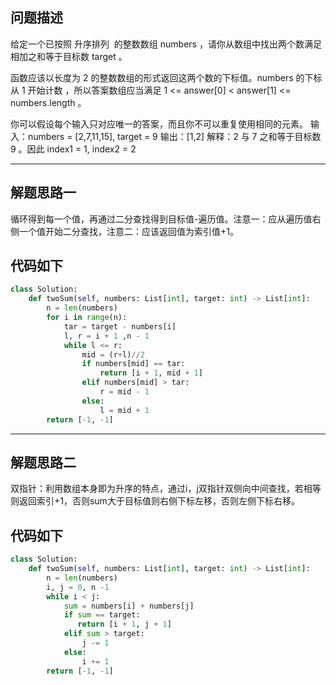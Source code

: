 ## 问题描述
给定一个已按照 升序排列  的整数数组 numbers ，请你从数组中找出两个数满足相加之和等于目标数 target 。

函数应该以长度为 2 的整数数组的形式返回这两个数的下标值。numbers 的下标 从 1 开始计数 ，所以答案数组应当满足 1 <= answer[0] < answer[1] <= numbers.length 。

你可以假设每个输入只对应唯一的答案，而且你不可以重复使用相同的元素。
输入：numbers = [2,7,11,15], target = 9
输出：[1,2]
解释：2 与 7 之和等于目标数 9 。因此 index1 = 1, index2 = 2 

---
## 解题思路一
循环得到每一个值，再通过二分查找得到目标值-遍历值。注意一：应从遍历值右侧一个值开始二分查找，注意二：应该返回值为索引值+1。
## 代码如下
```python
class Solution:
    def twoSum(self, numbers: List[int], target: int) -> List[int]:
        n = len(numbers)       
        for i in range(n):
            tar = target - numbers[i]
            l, r = i + 1 ,n - 1
            while l <= r:
                mid = (r+l)//2
                if numbers[mid] == tar:
                    return [i + 1, mid + 1]
                elif numbers[mid] > tar:
                    r = mid - 1
                else:
                    l = mid + 1
        return [-1, -1]
```
---
## 解题思路二
双指针：利用数组本身即为升序的特点，通过i，j双指针双侧向中间查找，若相等则返回索引+1，否则sum大于目标值则右侧下标左移，否则左侧下标右移。
## 代码如下
```python
class Solution:
    def twoSum(self, numbers: List[int], target: int) -> List[int]:
        n = len(numbers)
        i, j = 0, n -1
        while i < j:
            sum = numbers[i] + numbers[j]
            if sum == target:
               return [i + 1, j + 1]
            elif sum > target:
                j -= 1
            else:
                i += 1
        return [-1, -1]
```
